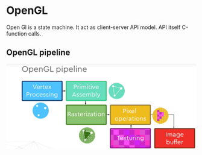 # OpenGL

Open Gl is a state machine. It act as client-server API model. API itself C-function calls.

## OpenGL pipeline

![image](/Images/opengl_pipeline.PNG)
